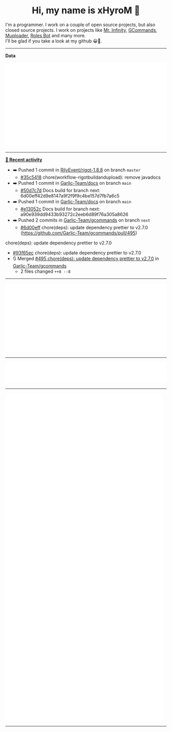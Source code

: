 <p align="center">
    <!-- <img src="https://avatars.githubusercontent.com/u/56601352" width="192" alt="hyro's pfp" /> -->
    <h1 align="center">Hi, my name is xHyroM 👋</h1>
</p>

I'm a programmer. I work on a couple of open source projects, but also closed source projects. I work on projects like [Mr. Infinity](https://discord.com/oauth2/authorize?client_id=720321585625694239&scope=bot%20applications.commands&permissions=8&redirect_uri=https://blobs.gq/imanager&prompt=consent&response_type=code), [GCommands](https://github.com/Garlic-Team/GCommands), [Muploader](https://github.com/xHyroM/Muploder), [Roles Bot](https://github.com/xHyroM/roles-bot) and many more.  
I'll be glad if you take a look at my github 😀👀.

___
**Data**

<img src="https://github.com/xHyroM/xHyroM/blob/master/.cache/base.svg">

___

**[📰 Recent activity](https://github.com/xHyroM)**
* ➡️ Pushed 1 commit in [RilyEvent/rigot-1.8.8](https://github.com/RilyEvent/rigot-1.8.8) on branch `master`
  * [#35c5418](https://github.com/RilyEvent/rigot-1.8.8/commit/35c5418) chore(workflow-rigotbuildandupload): remove javadocs
* ➡️ Pushed 1 commit in [Garlic-Team/docs](https://github.com/Garlic-Team/docs) on branch `main`
  * [#50d7c7d](https://github.com/Garlic-Team/docs/commit/50d7c7d) Docs build for branch next: 6d00eff42d9e8147a9f2f9f9c4be157d7fb7a6c5
* ➡️ Pushed 1 commit in [Garlic-Team/docs](https://github.com/Garlic-Team/docs) on branch `main`
  * [#e13052c](https://github.com/Garlic-Team/docs/commit/e13052c) Docs build for branch next: a90e939dd9433b93272c2eeb6d89f76a305a8626
* ➡️ Pushed 2 commits in [Garlic-Team/gcommands](https://github.com/Garlic-Team/gcommands) on branch `next`
  * [#6d00eff](https://github.com/Garlic-Team/gcommands/commit/6d00eff) chore(deps): update dependency prettier to v2.7.0 (https://github.com/Garlic-Team/gcommands/pull/495)

chore(deps): update dependency prettier to v2.7.0
  * [#93f65ec](https://github.com/Garlic-Team/gcommands/commit/93f65ec) chore(deps): update dependency prettier to v2.7.0
* 🔃 Merged [#495 chore(deps): update dependency prettier to v2.7.0](https://github.com/Garlic-Team/gcommands/pull/495) in [Garlic-Team/gcommands](https://github.com/Garlic-Team/gcommands)
  * 2 files changed `++8 --8`


___

<img src="https://github.com/xHyroM/xHyroM/blob/master/.cache/isocalendar.svg">

___

<img src="https://github.com/xHyroM/xHyroM/blob/master/.cache/languages.svg">

___

<img src="https://github.com/xHyroM/xHyroM/blob/master/.cache/achievements.svg">

___
